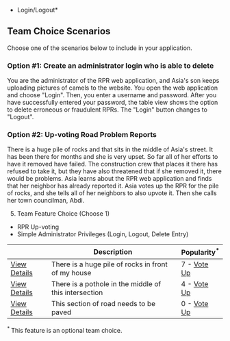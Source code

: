 - Login/Logout*

## Team Choice Scenarios

Choose one of the scenarios below to include in your application.

### Option #1: Create an administrator login who is able to delete

You are the administrator of the RPR web application, and Asia's son keeps uploading pictures of camels to the website.  You open the web application and choose "Login".  Then, you enter a username and password.  After you have successfully entered your password, the table view shows the option to delete erroneous or fraudulent RPRs.  The "Login" button changes to "Logout".

### Option #2: Up-voting Road Problem Reports

There is a huge pile of rocks and that sits in the middle of Asia's street.  It has been there for months and she is very upset.  So far all of her efforts to have it removed have failed.  The construction crew that places it there has refused to take it, but they have also threatened that if she removed it, there would be problems.  Asia learns about the RPR web application and finds that her neighbor has already reported it.  Asia votes up the RPR for the pile of rocks, and she tells all of her neighbors to also upvote it.  Then she calls her town councilman, Abdi.

5. Team Feature Choice (Choose 1)
  - RPR Up-voting
  - Simple Administrator Privileges (Login, Logout, Delete Entry)



  |                                      | Description                                           | Popularity<sup>*</sup>             |   
  |--------------------------------------|-------------------------------------------------------|------------------------------------|
  | [View Details](http://linktodetails) | There is a huge pile of rocks in front of my house    | 7 - [Vote Up](http://linktovoteup) |
  | [View Details](http://linktodetails) | There is a pothole in the middle of this intersection | 4 - [Vote Up](http://linktovoteup) |
  | [View Details](http://linktodetails) | This section of road needs to be paved                | 0 - [Vote Up](http://linktovoteup) |

  <sup> * </sup> This feature is an optional team choice.
